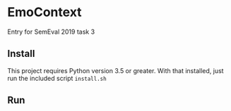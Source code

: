 # EmoContext

Entry for SemEval 2019 task 3

## Install

This project requires Python version 3.5 or greater. With that installed, just run the included script `install.sh`

## Run

